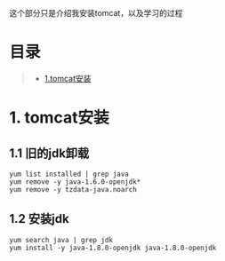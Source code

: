 这个部分只是介绍我安装tomcat，以及学习的过程

# 目录
> * [1.tomcat安装](#main-chapter-1)


# 1. tomcat安装
## 1.1 旧的jdk卸载
```
yum list installed | grep java
yum remove -y java-1.6.0-openjdk*
yum remove -y tzdata-java.noarch
```

## 1.2 安装jdk
```
yum search java | grep jdk
yum install -y java-1.8.0-openjdk java-1.8.0-openjdk
```
